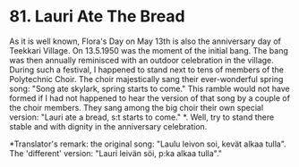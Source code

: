 


    
# 81. Lauri Ate The Bread

As it is well known, Flora's Day on May 13th is also the anniversary day of Teekkari Village. On 13.5.1950 was the moment of the initial bang. The bang was then annually reminisced with an outdoor celebration in the village. During such a festival, I happened to stand next to tens of members of the Polytechnic Choir. The choir majestically sang their ever-wonderful spring song: "Song ate skylark, spring starts to come." This ramble would not have formed if I had not happened to hear the version of that song by a couple of the choir members. They sang among the big choir their own special version: "Lauri ate a bread, s:t starts to come." \*. Well, try to stand there stable and with dignity in the anniversary celebration.

\*Translator's remark: the original song: "Laulu leivon soi, kevät alkaa tulla". The 'different' version: "Lauri leivän söi, p:ka alkaa tulla"."
